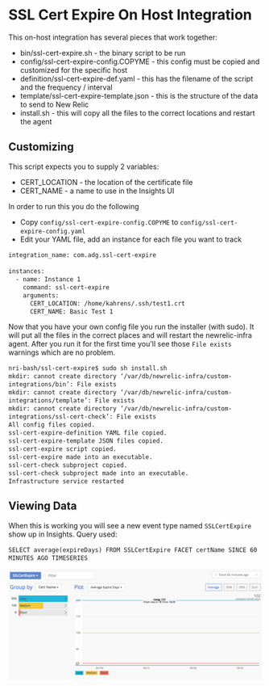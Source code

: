 # SSL Cert Expire On Host Integration
This on-host integration has several pieces that work together:
* bin/ssl-cert-expire.sh - the binary script to be run
* config/ssl-cert-expire-config.COPYME - this config must be copied and customized for the specific host
* definition/ssl-cert-expire-def.yaml - this has the filename of the script and the frequency / interval
* template/ssl-cert-expire-template.json - this is the structure of the data to send to New Relic
* install.sh - this will copy all the files to the correct locations and restart the agent

## Customizing
This script expects you to supply 2 variables:
* CERT_LOCATION - the location of the certificate file
* CERT_NAME - a name to use in the Insights UI

In order to run this you do the following
* Copy `config/ssl-cert-expire-config.COPYME` to `config/ssl-cert-expire-config.yaml`
* Edit your YAML file, add an instance for each file you want to track

```
integration_name: com.adg.ssl-cert-expire

instances:
  - name: Instance 1
    command: ssl-cert-expire
    arguments:
      CERT_LOCATION: /home/kahrens/.ssh/test1.crt
      CERT_NAME: Basic Test 1
```

Now that you have your own config file you run the installer (with sudo). It will put all the files in the correct places and will restart the newrelic-infra agent. After you run it for the first time you'll see those `File exists` warnings which are no problem.

```
nri-bash/ssl-cert-expire$ sudo sh install.sh 
mkdir: cannot create directory ‘/var/db/newrelic-infra/custom-integrations/bin’: File exists
mkdir: cannot create directory ‘/var/db/newrelic-infra/custom-integrations/template’: File exists
mkdir: cannot create directory ‘/var/db/newrelic-infra/custom-integrations/ssl-cert-check’: File exists
All config files copied.
ssl-cert-expire-definition YAML file copied.
ssl-cert-expire-template JSON files copied.
ssl-cert-expire script copied.
ssl-cert-expire made into an executable.
ssl-cert-check subproject copied.
ssl-cert-check subproject made into an executable.
Infrastructure service restarted
```

## Viewing Data
When this is working you will see a new event type named `SSLCertExpire` show up in Insights. Query used:
```
SELECT average(expireDays) FROM SSLCertExpire FACET certName SINCE 60 MINUTES AGO TIMESERIES
```
![alt text](insights.png "Insights UI")
